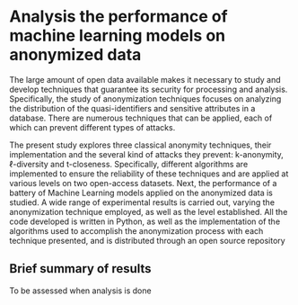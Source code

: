 # Analysis the performance of machine learning models on anonymized data

The large amount of open data available makes it necessary to study and develop techniques that guarantee its security for processing and analysis. Specifically, the study of
anonymization techniques focuses on analyzing the distribution of the quasi-identifiers
and sensitive attributes in a database. There are numerous techniques that can be applied,
each of which can prevent different types of attacks.

The present study explores three classical anonymity techniques, their implementation
and the several kind of attacks they prevent: k-anonymity, ℓ-diversity and t-closeness.
Specifically, different algorithms are implemented to ensure the reliability of these techniques and are applied at various levels on two open-access datasets.
Next, the performance of a battery of Machine Learning models applied on the anonymized data is studied. A wide range of experimental results is carried out, varying the
anonymization technique employed, as well as the level established.
All the code developed is written in Python, as well as the implementation of the algorithms used to accomplish the anonymization process with each technique presented,
and is distributed through an open source repository

## Brief summary of results

To be assessed when analysis is done
